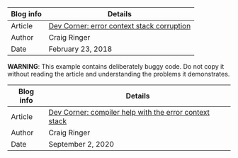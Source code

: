 | Blog info | Details           |
| --------- | ----------------- |
| Article   | [Dev Corner: error context stack corruption](https://www.2ndquadrant.com/en/blog/dev-corner-error-context-stack-corruption/) |
| Author    | Craig Ringer      |
| Date      | February 23, 2018 |


**WARNING**: This example contains deliberately buggy code. Do not copy it
without reading the article and understanding the problems it demonstrates.

| Blog info | Details           |
| --------- | ----------------- |
| Article   | [Dev Corner: compiler help with the error context stack](https://www.2ndquadrant.com/en/?p=58103)
| Author    | Craig Ringer      |
| Date      | September 2, 2020 |

